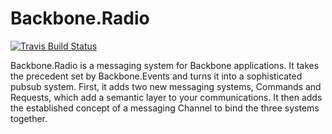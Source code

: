 # Backbone.Radio

[![Travis Build Status](https://api.travis-ci.org/jmeas/backbone.radio.png)](https://travis-ci.org/jmeas/backbone.radio)

Backbone.Radio is a messaging system for Backbone applications. It takes the precedent
set by Backbone.Events and turns it into a sophisticated pubsub system. First, it
adds two new messaging systems, Commands and Requests, which add a semantic layer to your
communications. It then adds the established concept of a messaging Channel to bind the
three systems together.


